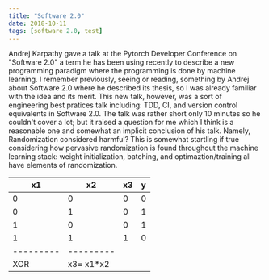 ```yaml
---
title: "Software 2.0"
date: 2018-10-11
tags: [software 2.0, test]
---
```


Andrej Karpathy gave a talk at the Pytorch Developer Conference on "Software 2.0" a term he has been using recently to describe a new programming paradigm where the programming is done by machine learning.  I remember previously, seeing or reading, something by Andrej about Software 2.0 where he described its thesis, so I was already familiar with the idea and its merit.  This new talk, however, was a sort of engineering best pratices talk including: TDD, CI, and version control equivalents in Software 2.0.  The talk was rather short only 10 minutes so he couldn't cover a lot; but it raised a question for me which I think is a reasonable one and somewhat an implicit conclusion of his talk. Namely, Randomization considered harmful?  This is somewhat startling if true considering how pervasive randomization is found throughout the machine learning stack: weight initialization, batching, and optimaztion/training all have elements of randomization. 



|  x1 |  x2 |  x3 |  y  |
| --- | --- | --- | --- |
|  0  |  0  |  0  |  0  |
|  0  |  1  |  0  |  1  |
|  1  |  0  |  0  |  1  |
|  1  |  1  |  1  |  0  |
| --------- | --------- |
|    XOR    | x3= x1*x2 |